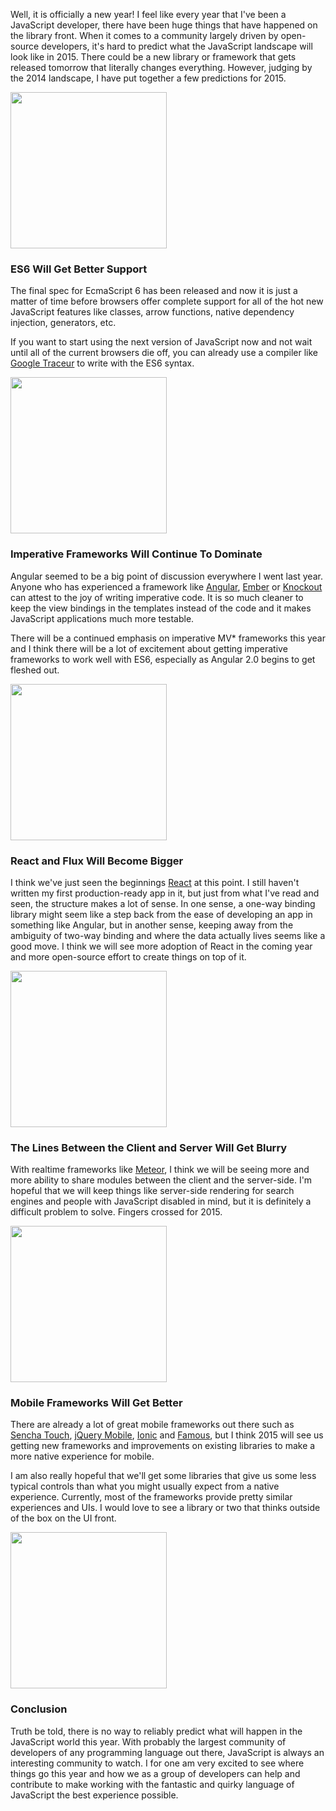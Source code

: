 Well, it is officially a new year! I feel like every year that I've been a JavaScript developer, there have been huge things that have happened on the library front. When it comes to a community largely driven by open-source developers, it's hard to predict what the JavaScript landscape will look like in 2015. There could be a new library or framework that gets released tomorrow that literally changes everything. However, judging by the 2014 landscape, I have put together a few predictions for 2015.

<!-- more -->

<img width="250px" src="http://cdn.sencha.io/img/20130807-es6.png" />

### ES6 Will Get Better Support

The final spec for EcmaScript 6 has been released and now it is just a matter of time before browsers offer complete support for all of the hot new JavaScript features like classes, arrow functions, native dependency injection, generators, etc.

If you want to start using the next version of JavaScript now and not wait until all of the current browsers die off, you can already use a compiler like [Google Traceur](https://github.com/google/traceur-compiler) to write with the ES6 syntax.

<img width="250px" src="http://mimiandeunice.com/wp-content/uploads/2011/07/ME_427_MoralImperative.png" />

### Imperative Frameworks Will Continue To Dominate

Angular seemed to be a big point of discussion everywhere I went last year. Anyone who has experienced a framework like [Angular](https://angularjs.org/), [Ember](http://emberjs.com/) or [Knockout](http://knockoutjs.com/) can attest to the joy of writing imperative code. It is so much cleaner to keep the view bindings in the templates instead of the code and it makes JavaScript applications much more testable.

There will be a continued emphasis on imperative MV* frameworks this year and I think there will be a lot of excitement about getting imperative frameworks to work well with ES6, especially as Angular 2.0 begins to get fleshed out.

<img width="250px" src="http://facebook.github.io/react/img/logo.svg" />

### React and Flux Will Become Bigger

I think we've just seen the beginnings [React](https://facebook.github.io/react/) at this point. I still haven't written my first production-ready app in it, but just from what I've read and seen, the structure makes a lot of sense. In one sense, a one-way binding library might seem like a step back from the ease of developing an app in something like Angular, but in another sense, keeping away from the ambiguity of two-way binding and where the data actually lives seems like a good move. I think we will see more adoption of React in the coming year and more open-source effort to create things on top of it.

<img width="250px" src="http://images.fineartamerica.com/images-medium-large/parallel-lines-michael-tompsett.jpg" />

### The Lines Between the Client and Server Will Get Blurry

With realtime frameworks like [Meteor](https://www.meteor.com/), I think we will be seeing more and more ability to share modules between the client and the server-side. I'm hopeful that we will keep things like server-side rendering for search engines and people with JavaScript disabled in mind, but it is definitely a difficult problem to solve. Fingers crossed for 2015.

<img width="250px" src="http://incitrio.com/wp-content/uploads/2014/12/mobile-apps2.jpg" />

### Mobile Frameworks Will Get Better

There are already a lot of great mobile frameworks out there such as [Sencha Touch](http://www.sencha.com/products/touch), [jQuery Mobile](http://jquerymobile.com/), [Ionic](http://ionicframework.com) and [Famous](https://github.com/famous/famous), but I think 2015 will see us getting new frameworks and improvements on existing libraries to make a more native experience for mobile.

I am also really hopeful that we'll get some libraries that give us some less typical controls than what you might usually expect from a native experience. Currently, most of the frameworks provide pretty similar experiences and UIs. I would love to see a library or two that thinks outside of the box on the UI front.

<img width="250px" src="http://montyrainey.files.wordpress.com/2012/04/blog-fish-jump.jpg" />

### Conclusion

Truth be told, there is no way to reliably predict what will happen in the JavaScript world this year. With probably the largest community of developers of any programming language out there, JavaScript is always an interesting community to watch. I for one am very excited to see where things go this year and how we as a group of developers can help and contribute to make working with the fantastic and quirky language of JavaScript the best experience possible.